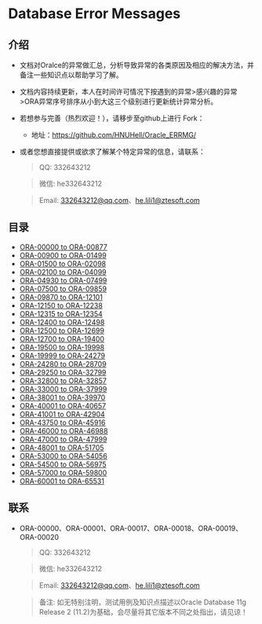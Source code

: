 # Database Error Messages

## 介绍
- 文档对Oralce的异常做汇总，分析导致异常的各类原因及相应的解决方法，并备注一些知识点以帮助学习了解。
- 文档内容持续更新，本人在时间许可情况下按遇到的异常>感兴趣的异常>ORA异常序号排序从小到大这三个级别进行更新统计异常分析。
- 若想参与完善（热烈欢迎！），请移步至github上进行 Fork：
	- 地址：<https://github.com/HNUHell/Oracle_ERRMG/>
- 或者您想直接提供或欲求了解某个特定异常的信息，请联系：

	> QQ: 332643212
	
	> 微信: he332643212
	
	> Email: 332643212@qq.com、he.lili1@ztesoft.com

## 目录

- [ORA-00000 to ORA-00877](ORA-00000_ORA-00877.md)
- [ORA-00900 to ORA-01499](ORA-00900_ORA-01499.md)
- [ORA-01500 to ORA-02098](ORA-01500_ORA-02098.md)
- [ORA-02100 to ORA-04099](ORA-02100_ORA-04099.md)
- [ORA-04930 to ORA-07499](ORA-04930_ORA-07499.md)
- [ORA-07500 to ORA-09859](ORA-07500_ORA-09859.md)
- [ORA-09870 to ORA-12101](ORA-09870_ORA-12101.md)
- [ORA-12150 to ORA-12238](ORA-12150_ORA-12238.md)
- [ORA-12315 to ORA-12354](ORA-12315_ORA-12354.md)
- [ORA-12400 to ORA-12498](ORA-12400_ORA-12498.md)
- [ORA-12500 to ORA-12699](ORA-12500_ORA-12699.md)
- [ORA-12700 to ORA-19400](ORA-12700_ORA-19400.md)
- [ORA-19500 to ORA-19998](ORA-19500_ORA-19998.md)
- [ORA-19999 to ORA-24279](ORA-19999_ORA-24279.md)
- [ORA-24280 to ORA-28709](ORA-24280_ORA-28709.md)
- [ORA-29250 to ORA-32799](ORA-29250_ORA-32799.md)
- [ORA-32800 to ORA-32857](ORA-32800_ORA-32857.md)
- [ORA-33000 to ORA-37999](ORA-33000_ORA-37999.md)
- [ORA-38001 to ORA-39970](ORA-38001_ORA-39970.md)
- [ORA-40001 to ORA-40657](ORA-40001_ORA-40657.md)
- [ORA-41001 to ORA-42904](ORA-41001_ORA-42904.md)
- [ORA-43750 to ORA-45916](ORA-43750_ORA-45916.md)
- [ORA-46000 to ORA-46988](ORA-46000_ORA-46988.md)
- [ORA-47000 to ORA-47999](ORA-47000_ORA-47999.md)
- [ORA-48001 to ORA-51705](ORA-48001_ORA-51705.md)
- [ORA-53000 to ORA-54056](ORA-53000_ORA-54056.md)
- [ORA-54500 to ORA-56975](ORA-54500_ORA-56975.md)
- [ORA-57000 to ORA-59800](ORA-57000_ORA-59800.md)
- [ORA-60001 to ORA-65531](ORA-60001_ORA-65531.md)


## 联系

- ORA-00000、ORA-00001、ORA-00017、ORA-00018、ORA-00019、ORA-00020
	
	> QQ: 332643212
	
	> 微信: he332643212
	
	> Email: 332643212@qq.com、he.lili1@ztesoft.com
	
	> 备注: 如无特别注明，测试用例及知识点描述以Oracle Database 11g Release 2 (11.2)为基础，会尽量将其它版本不同之处指出，请见谅！
	
